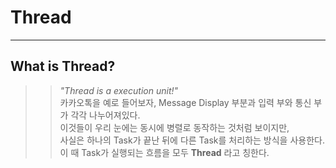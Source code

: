 # Thread
---
## What is Thread?
>> *"Thread is a execution unit!"*    
> 카카오톡을 예로 들어보자, Message Display 부분과 입력 부와 통신 부가 각각 나누어져있다.  
> 이것들이 우리 눈에는 동시에 병렬로 동작하는 것처럼 보이지만,  
> 사실은 하나의 Task가 끝난 뒤에 다른 Task를 처리하는 방식을 사용한다.  
> 이 때 Task가 실행되는 흐름을 모두 __Thread__ 라고 칭한다.  
